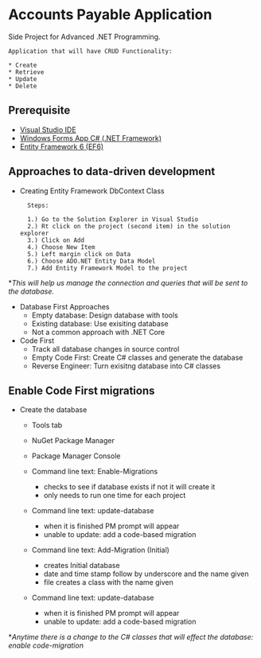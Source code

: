 # Accounts Payable Application
Side Project for Advanced .NET Programming. 

    Application that will have CRUD Functionality: 

    * Create
    * Retrieve
    * Update
    * Delete
    
## Prerequisite 

- [Visual Studio IDE](https://visualstudio.microsoft.com/)
- [Windows Forms App C# (.NET Framework)](https://docs.microsoft.com/en-us/visualstudio/ide/create-csharp-winform-visual-studio?view=vs-2019)
- [Entity Framework 6 (EF6)](https://docs.microsoft.com/en-us/ef/ef6/)


        
## Approaches to data-driven development

- Creating Entity Framework DbContext Class

        Steps:

        1.) Go to the Solution Explorer in Visual Studio
        2.) Rt click on the project (second item) in the solution explorer
        3.) Click on Add
        4.) Choose New Item
        5.) Left margin click on Data
        6.) Choose ADO.NET Entity Data Model
        7.) Add Entity Framework Model to the project

**This will help us manage the connection and queries that will be sent to the database.*

- Database First Approaches
    - Empty database: Design database with tools
    - Existing database: Use exisiting database
    - Not a common approach with .NET Core
- Code First
    - Track all database changes in source control
    - Empty Code First: Create C# classes and generate the database
    - Reverse Engineer: Turn exisitng database into C# classes

## Enable Code First migrations

- Create the database
    - Tools tab
    - NuGet Package Manager
    - Package Manager Console

    - Command line text: Enable-Migrations 
          
        - checks to see if database exists if not it will create it
        - only needs to run one time for each project
        
    - Command line text: update-database
        
        - when it is finished PM prompt will appear
        - unable to update: add a code-based migration

    - Command line text: Add-Migration (Initial)
        
        - creates Initial database
        - date and time stamp follow by underscore and the name given
        - file creates a class with the name given
        
    - Command line text: update-database

       - when it is finished PM prompt will appear
       - unable to update: add a code-based migration
        
**Anytime there is a change to the C# classes that will effect the database: enable code-migration*

    
